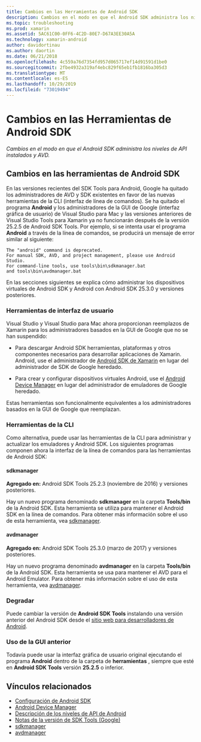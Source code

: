 ```yaml
---
title: Cambios en las Herramientas de Android SDK
description: Cambios en el modo en que el Android SDK administra los niveles de API instalados y AVD.
ms.topic: troubleshooting
ms.prod: xamarin
ms.assetid: 5AC61C00-0FF6-4C2D-80E7-D67A3EE30A5A
ms.technology: xamarin-android
author: davidortinau
ms.author: daortin
ms.date: 06/21/2018
ms.openlocfilehash: 4c559a76d7354fd957d065717ef14d91591d1be0
ms.sourcegitcommit: 2fbe4932a319af4ebc829f65eb1fb1816ba305d3
ms.translationtype: MT
ms.contentlocale: es-ES
ms.lasthandoff: 10/29/2019
ms.locfileid: "73019494"
---
```

# <a name="changes-to-the-android-sdk-tooling"></a>Cambios en las Herramientas de Android SDK

_Cambios en el modo en que el Android SDK administra los niveles de API instalados y AVD._

## <a name="changes-to-android-sdk-tooling"></a>Cambios en las herramientas de Android SDK

En las versiones recientes del SDK Tools para Android, Google ha quitado los administradores de AVD y SDK existentes en favor de las nuevas herramientas de la CLI (interfaz de línea de comandos). Se ha quitado el programa **Android** y los administradores de la GUI de Google (interfaz gráfica de usuario) de Visual Studio para Mac y las versiones anteriores de Visual Studio Tools para Xamarin ya no funcionarán después de la versión 25.2.5 de Android SDK Tools. Por ejemplo, si se intenta usar el programa **Android** a través de la línea de comandos, se producirá un mensaje de error similar al siguiente:

```shell
The "android" command is deprecated.
For manual SDK, AVD, and project management, please use Android Studio.
For command-line tools, use tools\bin\sdkmanager.bat
and tools\bin\avdmanager.bat
```

En las secciones siguientes se explica cómo administrar los dispositivos virtuales de Android SDK y Android con Android SDK 25.3.0 y versiones posteriores.

### <a name="ui-tools"></a>Herramientas de interfaz de usuario

Visual Studio y Visual Studio para Mac ahora proporcionan reemplazos de Xamarin para los administradores basados en la GUI de Google que no se han suspendido:

- Para descargar Android SDK herramientas, plataformas y otros componentes necesarios para desarrollar aplicaciones de Xamarin. Android, use el administrador de [Android SDK de Xamarin](~/android/get-started/installation/android-sdk.md) en lugar del administrador de SDK de Google heredado.

- Para crear y configurar dispositivos virtuales Android, use el [Android Device Manager](~/android/get-started/installation/android-emulator/device-manager.md) en lugar del administrador de emuladores de Google heredado.

Estas herramientas son funcionalmente equivalentes a los administradores basados en la GUI de Google que reemplazan.

### <a name="cli-tools"></a>Herramientas de la CLI

Como alternativa, puede usar las herramientas de la CLI para administrar y actualizar los emuladores y Android SDK. Los siguientes programas componen ahora la interfaz de la línea de comandos para las herramientas de Android SDK:

#### <a name="sdkmanager"></a>sdkmanager

**Agregado en:** Android SDK Tools 25.2.3 (noviembre de 2016) y versiones posteriores.

Hay un nuevo programa denominado **sdkmanager** en la carpeta **Tools/bin** de la Android SDK. Esta herramienta se utiliza para mantener el Android SDK en la línea de comandos. Para obtener más información sobre el uso de esta herramienta, vea [sdkmanager](https://developer.android.com/studio/command-line/sdkmanager.html).

#### <a name="avdmanager"></a>avdmanager

**Agregado en:** Android SDK Tools 25.3.0 (marzo de 2017) y versiones posteriores.

Hay un nuevo programa denominado **avdmanager** en la carpeta **Tools/bin** de la Android SDK. Esta herramienta se usa para mantener el AVD para el Android Emulator. Para obtener más información sobre el uso de esta herramienta, vea [avdmanager](https://developer.android.com/studio/command-line/avdmanager.html).

### <a name="downgrading"></a>Degradar

Puede cambiar la versión de **Android SDK Tools** instalando una versión anterior del Android SDK desde el [sitio web para desarrolladores de Android](https://developer.android.com/studio/index.html).

### <a name="using-the-old-gui"></a>Uso de la GUI anterior

Todavía puede usar la interfaz gráfica de usuario original ejecutando el programa **Android** dentro de la carpeta de **herramientas** , siempre que esté en **Android SDK Tools** versión **25.2.5** o inferior.

## <a name="related-links"></a>Vínculos relacionados

- [Configuración de Android SDK](~/android/get-started/installation/android-sdk.md)
- [Android Device Manager](~/android/get-started/installation/android-emulator/device-manager.md)
- [Descripción de los niveles de API de Android](~/android/app-fundamentals/android-api-levels.md)
- [Notas de la versión de SDK Tools (Google)](https://developer.android.com/studio/releases/sdk-tools.html)
- [sdkmanager](https://developer.android.com/studio/command-line/sdkmanager.html)
- [avdmanager](https://developer.android.com/studio/command-line/avdmanager.html)
